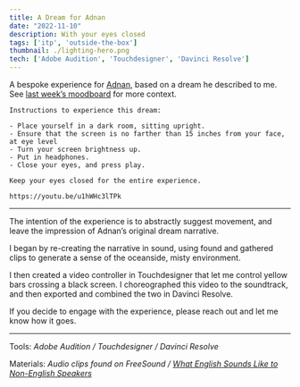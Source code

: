 ```yaml
---
title: A Dream for Adnan
date: "2022-11-10"
description: With your eyes closed
tags: ['itp', 'outside-the-box']
thumbnail: ./lighting-hero.png
tech: ['Adobe Audition', 'Touchdesigner', 'Davinci Resolve']
---
```

A bespoke experience for [Adnan](https://adnanaga.com/), based on a dream he described to me. See [last week’s moodboard](https://www.leiac.me/2022/2022-11-01_dreamscape-moodboard/) for more context.

```
Instructions to experience this dream:

- Place yourself in a dark room, sitting upright.
- Ensure that the screen is no farther than 15 inches from your face, at eye level
- Turn your screen brightness up.
- Put in headphones.
- Close your eyes, and press play.

Keep your eyes closed for the entire experience.
```

`https://youtu.be/u1hWHc3lTPk`

---

The intention of the experience is to abstractly suggest movement, and leave the impression of Adnan’s original dream narrative.

I began by re-creating the narrative in sound, using found and gathered clips to generate a sense of the oceanside, misty environment.

I then created a video controller in Touchdesigner that let me control yellow bars crossing a black screen. I choreographed this video to the soundtrack, and then exported and combined the two in Davinci Resolve.

 If you decide to engage with the experience, please reach out and let me know how it goes.

---

Tools: _Adobe Audition / Touchdesigner / Davinci Resolve_

Materials: _Audio clips found on FreeSound / [What English Sounds Like to Non-English Speakers](https://www.youtube.com/watch?v=yU2wkD-gbzI)_
